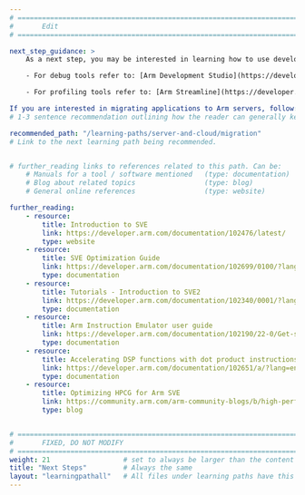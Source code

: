 ```yaml
---
# ================================================================================
#       Edit
# ================================================================================

next_step_guidance: >
    As a next step, you may be interested in learning how to use development tools for SVE:

    - For debug tools refer to: [Arm Development Studio](https://developer.arm.com/Tools%20and%20Software/Arm%20Development%20Studio) or [Linaro DDT, part of Linaro Forge](https://www.linaroforge.com/linaroDdt)

    - For profiling tools refer to: [Arm Streamline](https://developer.arm.com/Tools%20and%20Software/Streamline%20Performance%20Analyzer) or [Linaro MAP, part of Linaro Forge](https://www.linaroforge.com/linaroMap)

If you are interested in migrating applications to Arm servers, follow:
# 1-3 sentence recommendation outlining how the reader can generally keep learning about these topics, and a specific explanation of why the next step is being recommended.

recommended_path: "/learning-paths/server-and-cloud/migration"
# Link to the next learning path being recommended.


# further_reading links to references related to this path. Can be:
    # Manuals for a tool / software mentioned   (type: documentation)
    # Blog about related topics                 (type: blog)
    # General online references                 (type: website) 

further_reading:
    - resource:
        title: Introduction to SVE
        link: https://developer.arm.com/documentation/102476/latest/
        type: website
    - resource:
        title: SVE Optimization Guide
        link: https://developer.arm.com/documentation/102699/0100/?lang=en
        type: documentation
    - resource:
        title: Tutorials - Introduction to SVE2
        link: https://developer.arm.com/documentation/102340/0001/?lang=en
        type: documentation
    - resource:
        title: Arm Instruction Emulator user guide
        link: https://developer.arm.com/documentation/102190/22-0/Get-started/Get-started-with-Arm-Instruction-Emulator
        type: documentation
    - resource:
        title: Accelerating DSP functions with dot product instructions
        link: https://developer.arm.com/documentation/102651/a/?lang=en
        type: documentation
    - resource:
        title: Optimizing HPCG for Arm SVE
        link: https://community.arm.com/arm-community-blogs/b/high-performance-computing-blog/posts/optimizing-hpcg-for-arm-sve
        type: blog


# ================================================================================
#       FIXED, DO NOT MODIFY
# ================================================================================
weight: 21                  # set to always be larger than the content in this path, and one more than 'review'
title: "Next Steps"         # Always the same
layout: "learningpathall"   # All files under learning paths have this same wrapper
---
```

